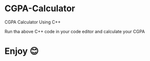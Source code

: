 # CGPA-Calculator
CGPA Calculator Using C++

Run tha above C++ code in your code editor and calculate your CGPA

# Enjoy 😊
